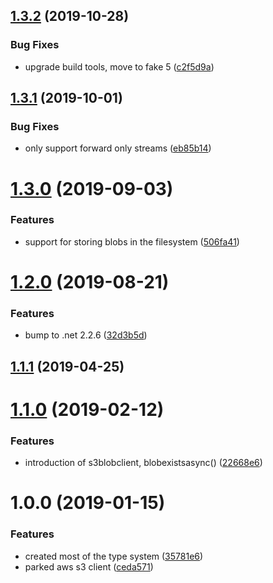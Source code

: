 ## [1.3.2](https://github.com/informatievlaanderen/object-store/compare/v1.3.1...v1.3.2) (2019-10-28)


### Bug Fixes

* upgrade build tools, move to fake 5 ([c2f5d9a](https://github.com/informatievlaanderen/object-store/commit/c2f5d9a))

## [1.3.1](https://github.com/informatievlaanderen/object-store/compare/v1.3.0...v1.3.1) (2019-10-01)


### Bug Fixes

* only support forward only streams ([eb85b14](https://github.com/informatievlaanderen/object-store/commit/eb85b14))

# [1.3.0](https://github.com/informatievlaanderen/object-store/compare/v1.2.0...v1.3.0) (2019-09-03)


### Features

* support for storing blobs in the filesystem ([506fa41](https://github.com/informatievlaanderen/object-store/commit/506fa41))

# [1.2.0](https://github.com/informatievlaanderen/object-store/compare/v1.1.1...v1.2.0) (2019-08-21)


### Features

* bump to .net 2.2.6 ([32d3b5d](https://github.com/informatievlaanderen/object-store/commit/32d3b5d))

## [1.1.1](https://github.com/informatievlaanderen/object-store/compare/v1.1.0...v1.1.1) (2019-04-25)

# [1.1.0](https://github.com/informatievlaanderen/object-store/compare/v1.0.0...v1.1.0) (2019-02-12)


### Features

* introduction of s3blobclient, blobexistsasync() ([22668e6](https://github.com/informatievlaanderen/object-store/commit/22668e6))

# 1.0.0 (2019-01-15)


### Features

* created most of the type system ([35781e6](https://github.com/informatievlaanderen/object-store/commit/35781e6))
* parked aws s3 client ([ceda571](https://github.com/informatievlaanderen/object-store/commit/ceda571))
